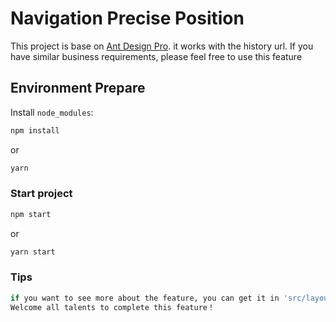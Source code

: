 # Navigation Precise Position

This project is base on [Ant Design Pro](https://pro.ant.design). it works with the history url. If you have similar business requirements, please feel free to use this feature

## Environment Prepare

Install `node_modules`:

```bash
npm install
```

or

```bash
yarn
```

### Start project

```bash
npm start
```

or

```bash
yarn start
```

### Tips

```bash
if you want to see more about the feature, you can get it in 'src/layout/BlankLayout'.
Welcome all talents to complete this feature！
```


